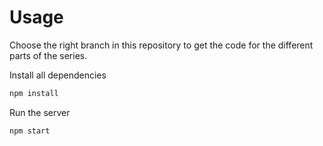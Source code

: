 
# Usage
Choose the right branch in this repository to get the code for the different parts of the series.

Install all dependencies
```sh
npm install
```

Run the server
```sh
npm start
```